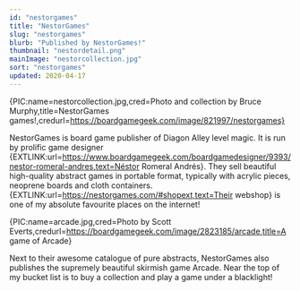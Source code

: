 ```yaml
---
id: "nestorgames"
title: "NestorGames"
slug: "nestorgames"
blurb: "Published by NestorGames!"
thumbnail: "nestordetail.png"
mainImage: "nestorcollection.jpg"
sort: "nestorgames"
updated: 2020-04-17
---
```


{PIC:name=nestorcollection.jpg,cred=Photo and collection by Bruce Murphy,title=NestorGames games!,credurl=https://boardgamegeek.com/image/821997/nestorgames}

NestorGames is board game publisher of Diagon Alley level magic. It is run by prolific game designer {EXTLINK:url=https://www.boardgamegeek.com/boardgamedesigner/9393/nestor-romeral-andres,text=Néstor Romeral Andrés}. They sell beautiful high-quality abstract games in portable format, typically with acrylic pieces, neoprene boards and cloth containers. {EXTLINK:url=https://nestorgames.com/#shopext,text=Their webshop} is one of my absolute favourite places on the internet!

{PIC:name=arcade.jpg,cred=Photo by Scott Everts,credurl=https://boardgamegeek.com/image/2823185/arcade,title=A game of Arcade}

Next to their awesome catalogue of pure abstracts, NestorGames also publishes the supremely beautiful skirmish game Arcade. Near the top of my bucket list is to buy a collection and play a game under a blacklight!
